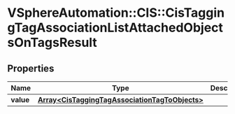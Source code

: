 # VSphereAutomation::CIS::CisTaggingTagAssociationListAttachedObjectsOnTagsResult

## Properties
Name | Type | Description | Notes
------------ | ------------- | ------------- | -------------
**value** | [**Array&lt;CisTaggingTagAssociationTagToObjects&gt;**](CisTaggingTagAssociationTagToObjects.md) |  | 


